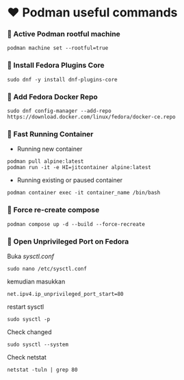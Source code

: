 # ❤️ Podman useful commands

### 🫛 Active Podman rootful machine

```
podman machine set --rootful=true
```

### 🫛 Install Fedora Plugins Core

```
sudo dnf -y install dnf-plugins-core
```

### 🫛 Add Fedora Docker Repo

```
sudo dnf config-manager --add-repo https://download.docker.com/linux/fedora/docker-ce.repo
```

### 🚀 Fast Running Container

-   Running new container

```
podman pull alpine:latest
podman run -it -e HI=jitcontainer alpine:latest
```

-   Running existing or paused container

```
podman container exec -it container_name /bin/bash
```

### 🚀 Force re-create compose

```
podman compose up -d --build --force-recreate
```

### 🫛 Open Unprivileged Port on Fedora

Buka _sysctl.conf_

```
sudo nano /etc/sysctl.conf
```

kemudian masukkan

```
net.ipv4.ip_unprivileged_port_start=80
```

restart sysctl

```
sudo sysctl -p
```

Check changed

```
sudo sysctl --system
```

Check netstat

```
netstat -tuln | grep 80
```

